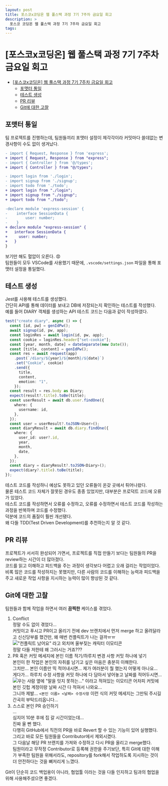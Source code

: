 ```yaml
---
layout: post
title: 포스코x코딩온 웹 풀스택 과정 7기 7주차 금요일 회고
description: >
  포스코 코딩온 웹 풀스택 과정 7기 7주차 금요일 회고
tags: 
---
```

# [포스코x코딩온] 웹 풀스택 과정 7기 7주차 금요일 회고

- [\[포스코x코딩온\] 웹 풀스택 과정 7기 7주차 금요일 회고](#포스코x코딩온-웹-풀스택-과정-7기-7주차-금요일-회고)
  - [포맷터 통일](#포맷터-통일)
  - [테스트 생성](#테스트-생성)
  - [PR 리뷰](#pr-리뷰)
  - [Git에 대한 고찰](#git에-대한-고찰)

## 포맷터 통일

팀 프로젝트를 진행하는데, 팀원들끼리 포맷터 설정이 제각각이라 커밋마다 쓸데없는 변경사항이 수도 없이 생겨났다.  
```diff
- import { Request, Response } from 'express';
+ import { Request, Response } from "express";
- import { Controller } from '@/types';
+ import { Controller } from "@/types";

- import login from './login';
- import signup from './signup';
- import todo from './todo';
+ import login from "./login";
+ import signup from "./signup";
+ import todo from "./todo";

-declare module 'express-session' {
-    interface SessionData {
-        user: number;
-    }
+ declare module "express-session" {
+   interface SessionData {
+     user: number;
+   }
}
```
보기만 해도 혈압이 오른다. :rage:  
팀원들이 모두 VSCode를 사용했기 때문에, `.vscode/settings.json` 파일을 통해 포맷터 설정을 통일했다.  

## 테스트 생성

Jest를 사용해 테스트를 생성했다.  
간단히 API를 통해 데이터를 보내고 DB에 저장되는지 확인하는 테스트를 작성했다.  
예를 들어 DIARY 객체를 생성하는 API 테스트 코드는 다음과 같이 작성하였다.  
```ts
test("create diary", async () => {
  const [id, pw] = genIdPw();
  await signup(id, pw, app);
  const loginRes = await login(id, pw, app);
  const cookie = loginRes.header["set-cookie"];
  const [year, month, date] = dateSeparate(new Date());
  const [title, content] = genIdPw();
  const res = await request(app)
    .post(`/diary/${year}/${month}/${date}`)
    .set("Cookie", cookie)
    .send({
      title,
      content,
      emotion: "1",
    });
  const result = res.body as Diary;
  expect(result?.title).toBe(title);
  const userResult = await db.user.findOne({
    where: {
      username: id,
    },
  });
  const user = userResult?.toJSON<User>();
  const diaryResult = await db.diary.findOne({
    where: {
      user_id: user?.id,
      year,
      month,
      date,
    },
  });
  const diary = diaryResult?.toJSON<Diary>();
  expect(diary?.title).toBe(title);
});
```
테스트 코드를 작성하니 예상도 못하고 있던 오류들이 온갖 곳에서 튀어나왔다.  
물론 테스트 코드 자체가 잘못된 경우도 종종 있었지만, 대부분은 프로덕트 코드에 오류가 있었다.  
테스트 코드를 작성하면서 오류를 수정하고, 오류를 수정하면서 테스트 코드를 작성하는 과정을 반복하며 코드를 수정했다.  
덕분에 코드의 품질이 훨씬 개선됐다.  
왜 다들 TDD(Test Driven Development)를 추천하는지 알 것 같다.  

## PR 리뷰

프로젝트가 서서히 완성되어 가면서, 프로젝트를 직접 만들기 보다는 팀원들의 PR을 review하는 시간이 더 많아졌다.  
코드를 읽고 이해하고 피드백을 주는 과정이 생각보다 어렵고 오래 걸리는 작업이었다.  
비록 많은 코드를 작성하지는 못했지만, 다른 사람의 코드를 이해하는 능력과 피드백을 주고 새로운 작업 사항을 지시하는 능력이 많이 향상된 것 같다.  

## Git에 대한 고찰

팀원들과 함께 작업을 하면서 여러 **끔찍한** 케이스를 겪었다.  
1. Conflict  
  정말 수도 없이 겪었다...  
  커밋이고 푸시고 PR이고 올리기 전에 dev 브랜치에서 먼저 merge 하고 올려달라고 신신당부를 했건만, 왜 매번 컨플릭트가 나는 걸까ㅠㅠ  
  !["컨플릭트 났어요" 라고 외치며 울부짖는 캐릭터 이모티콘](https://lh3.googleusercontent.com/9_bLNhAvJBJ9XidYL5FtS5aLb4vuu7W40aRNTet-RZE5ydcWGoY3Cp7ihag96Tk1WWqUBN8k53tdhr9mvrtdqnx7ogdCYRKBIsUMB1dDgPjEKGezniL23N-FzXMwlCesPaIdZUYe6PUTQE0B_Hhi0MLT9qSGUcPvzHhvgapdlcka6W8KYgkligu5S4_fQLfArcGp8unlG5GuDq9YcBpwusB7k40ZVvIAUGttChGe7dLDi3B8A_ICzoiYO-mnafl9613GbQBnuCIAwQS5f_2YbsihLrOX9iPgCizZJyHz3faLSMIRfJfzGitapgS-QIJ0DJR8Ne9OxTRTx5uzKEWjOYlgplLlgbEWdUBjSpGA298zvAUTT86UMp9IZEES__MjNo03vzj83KVIOLPVrbbbCtF4eaZ3xEqQSJMjEbDFoDfuotcQsIHDR_6nuHeRMWfmeQlxekHCNxw2BkolA8KVopST_9POM33BFFHP0fhBjro-Qx_WZ4iY066DbiQYdgSw3AVuxa7QTEMitiPd2wbTUteB8COxSoFb1G--ahh7X-SV_79HyFeayjahcdXbHqcUjhUC_M93W03ucXVUVk4K-uxd7LiAFuxHPxBibNzWxKtJBo1gYMRYnQNFiHAjiMK0XyqizYH0ZaGXAQzEo10eh3dXV8cYGZEfm7wMWiNk9O_-gb63OhpfUyKzJ4vEYhf5sXjlqUuBw3czYzs7xdbmAP0vpuc_byYbcnDfzFwVhyNHFMpA4BUdRww058FxGX3VdWmAoeSyi6NPwA01J4ZgRVJFEjFDIP9cX1RLHwsy8CBLPYc0cjG951Hz6gRd3-7tvP4HnqNVmUkWGmuE-sj7MxOo8anTJq-QsbguIjMaCPoh_pujq2jxHpCuhYM1BpUSmDrDn5GYZ3OzareBdbx9KZmfJADL7pRf0bXsar23ia7dmNutIg=w413-h419-s-no?authuser=0)  
  정말 다들 저한테 왜 그러시는 거죠???  
2. PR 혹은 커밋 메세지에 본인 이름 적기/하루치 변경 사항 커밋 하나에 넣기  
  본인이 한 작업은 본인의 자취를 남기고 싶은 마음은 충분히 이해한다.  
  그치만... 본인 이름만 띡 적어내시면... 제가 여러분이 뭘 했는지 어떻게 아나요...  
  게다가... 하루치 수정 사항을 커밋 하나에 다 담아서 넣어놓고 날짜를 적어두시면...  
  ![우는 사람 옆에 "말을 잇지 못하는..." 이라고 적혀있는 이모티콘](https://lh3.googleusercontent.com/nv9-MNOasy6Ru1-90DAn3oguQysnnQHm7L8cDkp3avjYKHKCwQTOsTTVE2lJN-j7A-tRx8gDTkdfub2Oo7oG5XLYkWF3O7uMfWGSi9lPTx4BOOnqNOb6ILDiTa4xsXvkWvAig7REjOPlvLri3iiCvbyDm861kTS3dllByHTCVpeur0lARyJXhghy6qaaB_hl7Hy4bHkBEhOeXS1Z6YBFkkoknw_ju8-OKEr1gim00NM8RYw2Gifez6R3GkV6M3WHsxRt1GbSG67n4xm8LGb4QxgZqRR-t8aHyUs4pG18sZXWe94eSB-qsZ8G36Lkt0HGZkN1ij__Jd2q6XQJpn7cBplzwJjCx8-D6Vaanl2tOfispNUNPmCJk8lWK4jvQI-0UXbRZhMDPjiNRZ-LqwkqCv3-A8YiJo9rBuq1u2i_XqAasWKPArEvuFj1eMI_0Nca9Bs_CeK6oHhyarAEk30zjRRYo6ecrmbS2zq2xGjMAIKrHgi01Hp6NlIVllbbkB4syMGBZNKyP_xb4382o0OOEa7vvi_f_l6ICyrY6DV2MBQkRrI22vuVrCyyB1EDi3x07D6b5MmZjrU6IgPNTrBBF7nfxnS94TfElGbu94ZUrWXI8mjLngmkuQ_D56UtKdXRl-djLZLOz7kjDDlU1aU1URLgCMS_6tV4JpSCsvJrLPRw0Z_D6SjGaDwWwzK9ARz2hqPt3oDHSZFxeydKlqGQJpUbf4wdVtIjQaYHDoncj5frEPyhgbzba1xarH5O3pojZN5cz5EYAzdnJnTKY1LfsUBG0GmrDd2XES10FhmnHkUfR8IRvD8HW0_FbeXzjaUqJjq7lyMd2ruXGNBj-QLPlc2N9rSqw1HnkICvl_9Kcg6Dbn4cFF--YX3os90VA3L9wJ7y_QENoqkjvOm-SAEy9adXBw6ScqZ56aa6z3ujGmYYN31Mfg=w237-h213-s-no?authuser=0)
  어차피 커밋에 본인 깃헙 계정이랑 날짜 시간 다 적혀서 나와요...  
  그니까 제발... `<본인 이름> <날짜> 수정사항` 이런 식의 커밋 메세지는 그만둬 주시길 간곡히 부탁드리옵니다...  
3. 스스로 본인 PR 승인하기  
  ...  
  심지어 10분 후에 집 갈 시간이었는데...  
  진짜 울 뻔 했다.  
  다행히 GitHub에서 직전의 PR을 바로 Revert 할 수 있는 기능이 있어 실행했다.  
  그리고 바로 모든 팀원들을 Contributor에서 제외시켰다.  
  그 다음날 해당 PR 브랜치를 가져와 수정하고 다시 PR을 올리고 merge했다.  
  팀원이라고 무작정 Contributor로 등록해 권한을 주기보단, 특히 Git에 대한 이해가 부족한 팀원을 위해서라도, repository를 fork해서 작업하도록 지시하는 것이 더 안전하다는 것을 뼈저리게 느꼈다.  

Git이 단순히 코드 백업용이 아니라, 협업툴 이라는 것을 다들 인지하고 팀과의 협업을 위해 사용해주셨으면 좋겠다.  

